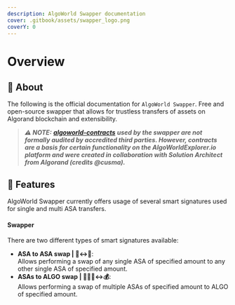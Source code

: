 ```yaml
---
description: AlgoWorld Swapper documentation
cover: .gitbook/assets/swapper_logo.png
coverY: 0
---
```


# Overview

## 📃 About

The following is the official documentation for `AlgoWorld Swapper`. Free and open-source swapper that allows for trustless transfers of assets on Algorand blockchain and extensibility.

> _**⚠️ NOTE:**_ [_**algoworld-contracts**_](https://github.com/AlgoWorldNFT/algoworld-contracts) _**used by the swapper are not formally audited by accredited third parties. However, contracts are a basis for certain functionality on the AlgoWorldExplorer.io platform and were created in collaboration with Solution Architect from Algorand (credits @cusma).**_

## 🚀 Features

AlgoWorld Swapper currently offers usage of several smart signatures used for single and multi ASA transfers.

#### Swapper

There are two different types of smart signatures available:

* **ASA to ASA swap | 🎴↔️🎴**:\
  Allows performing a swap of any single ASA of specified amount to any other single ASA of specified amount.
* **ASAs to ALGO swap | 🎴🎴🎴↔️💰**:\
  Allows performing a swap of multiple ASAs of specified amount to ALGO of specified amount.
